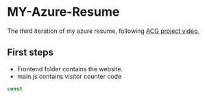 # MY-Azure-Resume
The third iteration of my azure resume, following [ACG project video.](https://youtu.be/ieYrBWmkfno)
## First steps

- Frontend folder contains the website.
- main.js contains visitor counter code

```js
const 
```
